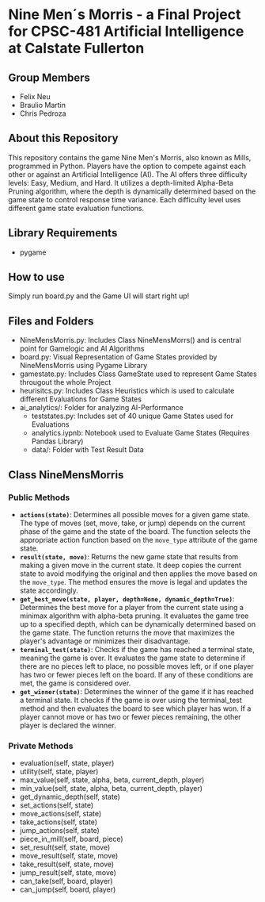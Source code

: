# Nine Men´s Morris - a Final Project for CPSC-481 Artificial Intelligence at Calstate Fullerton

## Group Members
- Felix Neu
- Braulio Martin
- Chris Pedroza

## About this Repository
This repository contains the game Nine Men's Morris, also known as Mills, programmed in Python. Players have the option to compete against each other or against an Artificial Intelligence (AI). The AI offers three difficulty levels: Easy, Medium, and Hard. It utilizes a depth-limited Alpha-Beta Pruning algorithm, where the depth is dynamically determined based on the game state to control response time variance. Each difficulty level uses different game state evaluation functions.

## Library Requirements
- pygame

## How to use
Simply run board.py and the Game UI will start right up!

## Files and Folders
- NineMensMorris.py: Includes Class NineMensMorrs() and is central point for Gamelogic and AI Algorithms
- board.py: Visual Representation of Game States provided by NineMensMorris using Pygame Library
- gamestate.py: Includes Class GameState used to represent Game States througout the whole Project
- heurisitcs.py: Includes Class Heuristics which is used to calculate different Evaluations for Game States
- ai_analytics/: Folder for analyzing AI-Performance
  - teststates.py: Includes set of 40 unique Game States used for Evaluations
  - analytics.iypnb: Notebook used to Evaluate Game States (Requires Pandas Library)
  - data/: Folder with Test Result Data
 
## Class NineMensMorris
### Public Methods
- __`actions(state)`__: Determines all possible moves for a given game state. The type of moves (set, move, take, or jump) depends on the current phase of the game and the state of the board. The function selects the appropriate action function based on the `move_type` attribute of the game state.
- __`result(state, move)`__: Returns the new game state that results from making a given move in the current state. It deep copies the current state to avoid modifying the original and then applies the move based on the `move_type`. The method ensures the move is legal and updates the state accordingly.
- __`get_best_move(state, player, depth=None, dynamic_depth=True)`__: Determines the best move for a player from the current state using a minimax algorithm with alpha-beta pruning. It evaluates the game tree up to a specified depth, which can be dynamically determined based on the game state. The function returns the move that maximizes the player's advantage or minimizes their disadvantage.
- __`terminal_test(state)`__: Checks if the game has reached a terminal state, meaning the game is over. It evaluates the game state to determine if there are no pieces left to place, no possible moves left, or if one player has two or fewer pieces left on the board. If any of these conditions are met, the game is considered over.
- __`get_winner(state)`__: Determines the winner of the game if it has reached a terminal state. It checks if the game is over using the terminal_test method and then evaluates the board to see which player has won. If a player cannot move or has two or fewer pieces remaining, the other player is declared the winner.

### Private Methods
- evaluation(self, state, player)
- utility(self, state, player)
- max_value(self, state, alpha, beta, current_depth, player)
- min_value(self, state, alpha, beta, current_depth, player)
- get_dynamic_depth(self, state)
- set_actions(self, state)
- move_actions(self, state)
- take_actions(self, state)
- jump_actions(self, state)
- piece_in_mill(self, board, piece)
- set_result(self, state, move)
- move_result(self, state, move)
- take_result(self, state, move)
- jump_result(self, state, move)
- can_take(self, board, player)
- can_jump(self, board, player)


